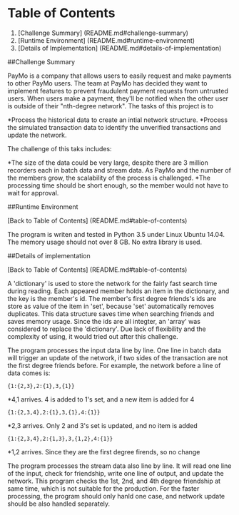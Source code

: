 # Table of Contents

1. [Challenge Summary] (README.md#challenge-summary)
2. [Runtime Environment] (README.md#runtime-environment)
3. [Details of Implementation] (README.md#details-of-implementation)

##Challenge Summary

PayMo is a company that allows users to easily request and make payments to other PayMo users. The team at PayMo has decided they want to implement features to prevent fraudulent payment requests from untrusted users. When users make a payment, they'll be notified when the other user is outside of their "nth-degree network". The tasks of this project is to 

*Process the historical data to create an intial network structure.
*Process the simulated transaction data to identify the unverified transactions and update the network.
 
The challenge of this taks includes:

*The size of the data could be very large, despite there are 3 million recorders each in batch data and stream data. As PayMo and the number of the members grow, the scalability of the process is challenged.
*The processing time should be short enough, so the member would not have to wait for approval.  

##Runtime Environment

[Back to Table of Contents] (README.md#table-of-contents)

The program is writen and tested in Python 3.5 under Linux Ubuntu 14.04. The memory usage should not over 8 GB. No extra library is used.

##Details of implementation

[Back to Table of Contents] (README.md#table-of-contents)

A 'dictionary' is used to store the network for the fairly fast search time during reading. Each appeared member holds an item in the dictionary, and the key is the member's id. The member's first degree friends's ids are store as value of the item in 'set', because 'set' automatically removes duplicates. This data structure saves time when searching friends and saves memory usage. Since the ids are all integter, an 'array' was considered to replace the 'dictionary'. Due lack of flexibility and the complexity of using, it would tried out after this challenge.

The program processes the input data line by line. One line in batch data will trigger an update of the network, if two sides of the transaction are not the first degree friends before. For example, the network before a line of data comes is:

    {1:{2,3},2:{1},3,{1}}

*4,1 arrives. 4 is added to 1's set, and a new item is added for 4

    {1:{2,3,4},2:{1},3,{1},4:{1}}

*2,3 arrives. Only 2 and 3's set is updated, and no item is added

    {1:{2,3,4},2:{1,3},3,{1,2},4:{1}}   

*1,2 arrives. Since they are the first degree firends, so no change

The program processes the stream data also line by line. It will read one line of the input, check for friendship, write one line of output, and update the network. This program checks the 1st, 2nd, and 4th degree friendship at same time, which is not suitable for the production. For the faster processing, the program should only hanld one case, and network update should be also handled separately.

 


